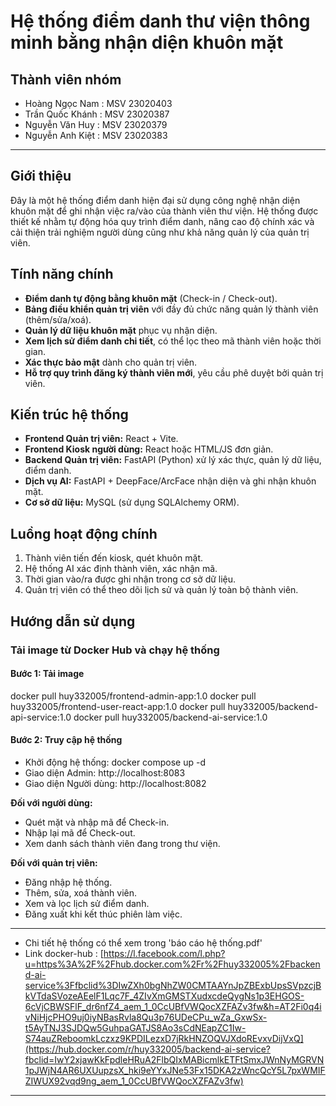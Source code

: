 # Hệ thống điểm danh thư viện thông minh bằng nhận diện khuôn mặt

## Thành viên nhóm
- Hoàng Ngọc Nam : MSV 23020403
- Trần Quốc Khánh : MSV 23020387
- Nguyễn Văn Huy : MSV 23020379
- Nguyễn Anh Kiệt : MSV 23020383
---

## Giới thiệu

Đây là một hệ thống điểm danh hiện đại sử dụng công nghệ nhận diện khuôn mặt để ghi nhận việc ra/vào của thành viên thư viện. Hệ thống được thiết kế nhằm tự động hóa quy trình điểm danh, nâng cao độ chính xác và cải thiện trải nghiệm người dùng cũng như khả năng quản lý của quản trị viên.

## Tính năng chính

- **Điểm danh tự động bằng khuôn mặt** (Check-in / Check-out).
- **Bảng điều khiển quản trị viên** với đầy đủ chức năng quản lý thành viên (thêm/sửa/xoá).
- **Quản lý dữ liệu khuôn mặt** phục vụ nhận diện.
- **Xem lịch sử điểm danh chi tiết**, có thể lọc theo mã thành viên hoặc thời gian.
- **Xác thực bảo mật** dành cho quản trị viên.
- **Hỗ trợ quy trình đăng ký thành viên mới**, yêu cầu phê duyệt bởi quản trị viên.

## Kiến trúc hệ thống

- **Frontend Quản trị viên:** React + Vite.
- **Frontend Kiosk người dùng:** React hoặc HTML/JS đơn giản.
- **Backend Quản trị viên:** FastAPI (Python) xử lý xác thực, quản lý dữ liệu, điểm danh.
- **Dịch vụ AI:** FastAPI + DeepFace/ArcFace nhận diện và ghi nhận khuôn mặt.
- **Cơ sở dữ liệu:** MySQL (sử dụng SQLAlchemy ORM).

## Luồng hoạt động chính

1. Thành viên tiến đến kiosk, quét khuôn mặt.
2. Hệ thống AI xác định thành viên, xác nhận mã.
3. Thời gian vào/ra được ghi nhận trong cơ sở dữ liệu.
4. Quản trị viên có thể theo dõi lịch sử và quản lý toàn bộ thành viên.

## Hướng dẫn sử dụng

### Tải image từ Docker Hub và chạy hệ thống

#### Bước 1: Tải image
docker pull huy332005/frontend-admin-app:1.0
docker pull huy332005/frontend-user-react-app:1.0
docker pull huy332005/backend-api-service:1.0
docker pull huy332005/backend-ai-service:1.0
#### Bước 2: Truy cập hệ thống
- Khởi động hệ thống: docker compose up -d
- Giao diện Admin: http://localhost:8083
- Giao diện Người dùng: http://localhost:8082

**Đối với người dùng:**
- Quét mặt và nhập mã để Check-in.
- Nhập lại mã để Check-out.
- Xem danh sách thành viên đang trong thư viện.

**Đối với quản trị viên:**
- Đăng nhập hệ thống.
- Thêm, sửa, xoá thành viên.
- Xem và lọc lịch sử điểm danh.
- Đăng xuất khi kết thúc phiên làm việc.
---
- Chi tiết hệ thống có thể xem trong 'báo cáo hệ thống.pdf'
- Link docker-hub : [https://l.facebook.com/l.php?u=https%3A%2F%2Fhub.docker.com%2Fr%2Fhuy332005%2Fbackend-ai-service%3Ffbclid%3DIwZXh0bgNhZW0CMTAAYnJpZBExbUpsSVpzcjBkVTdaSVozeAEelF1Lqc7F_4ZIvXmGMSTXudxcdeQygNs1p3EHGOS-6cVjCBWSFlF_dr6nfZ4_aem_1_0CcUBfVWQocXZFAZv3fw&h=AT2Fi0q4ivNiHjcPHO9uj0iyNBasRvla8Qu3p76UDeCPu_wZa_GxwSx-t5AyTNJ3SJDQw5GuhpaGATJS8Ao3sCdNEapZC1Iw-S74auZReboomkLczxz9KPDILezxD7jRkHNZOQVJXdoREvxvDijVxQ](https://hub.docker.com/r/huy332005/backend-ai-service?fbclid=IwY2xjawKkFpdleHRuA2FlbQIxMABicmlkETFtSmxJWnNyMGRVN1pJWjN4AR6UXUupzsX_hki9eYYxJNe53Fx15DKA2zWncQcY5L7pxWMIFZIWUX92vqd9ng_aem_1_0CcUBfVWQocXZFAZv3fw)

---
